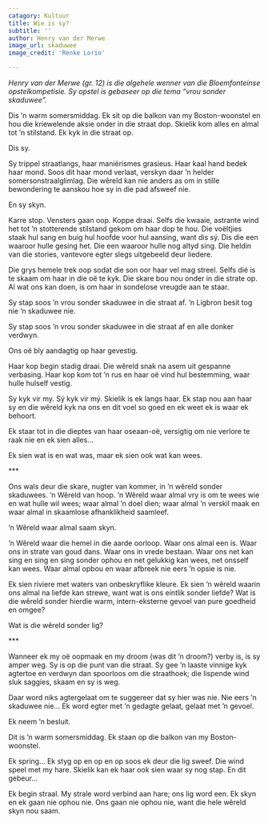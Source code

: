```yaml
---
catagory: Kultuur
title: Wie is sy?
subtitle: ''
author: Henry van der Merwe
image_url: skaduwee
image_credit: 'Renke Lorio'

---
```

_Henry van der Merwe (gr. 12) is die algehele wenner van die Bloemfonteinse opstelkompetisie. Sy opstel is gebaseer op die tema “vrou sonder skaduwee”._

Dis ’n warm somersmiddag. Ek sit op die balkon van my Boston-woonstel en hou die kriewelende aksie onder in die straat dop. Skielik kom alles en almal tot ’n stilstand. Ek kyk in die straat op.

Dis sy.

Sy trippel straatlangs, haar maniërismes grasieus. Haar kaal hand bedek haar mond. Soos dit haar mond verlaat, verskyn daar ’n helder somersonstraalglimlag. Die wêreld kan nie anders as om in stille bewondering te aanskou hoe sy in die pad afsweef nie.

En sy skyn.

Karre stop. Vensters gaan oop. Koppe draai. Selfs die kwaaie, astrante wind het tot ’n stotterende stilstand gekom om haar dop te hou. Die voëltjies staak hul sang en buig hul hoofde voor hul aansing, want dis sý. Dis die een waaroor hulle gesing het. Die een waaroor hulle nog altyd sing. Die heldin van die stories, vantevore egter slegs uitgebeeld deur liedere.

Die grys hemele trek oop sodat die son oor haar vel mag streel. Selfs dié is te skaam om haar in die oë te kyk. Die skare bou nou onder in die strate op. Al wat ons kan doen, is om haar in sondelose vreugde aan te staar.

Sy stap soos ’n vrou sonder skaduwee in die straat af. ’n Ligbron besit tog nie ’n skaduwee nie.

Sy stap soos ’n vrou sonder skaduwee in die straat af en alle donker verdwyn.

Ons oë bly aandagtig op haar gevestig.

Haar kop begin stadig draai. Die wêreld snak na asem uit gespanne verbasing. Haar kop kom tot ’n rus en haar oë vind hul bestemming, waar hulle hulself vestig.

Sy kyk vir my. Sý kyk vir mý. Skielik is ek langs haar. Ek stap nou aan haar sy en die wêreld kyk na ons en dit voel so goed en ek weet ek is waar ek behoort.

Ek staar tot in die dieptes van haar oseaan-oë, versigtig om nie verlore te raak nie en ek sien alles…

Ek sien wat is en wat was, maar ek sien ook wat kan wees.

\***

Ons wals deur die skare, nugter van kommer, in ’n wêreld sonder skaduwees. ’n Wêreld van hoop. ’n Wêreld waar almal vry is om te wees wie en wat hulle wil wees; waar almal ’n doel dien; waar almal ’n verskil maak en waar almal in skaamlose afhanklikheid saamleef.

’n Wêreld waar almal saam skyn.

’n Wêreld waar die hemel in die aarde oorloop. Waar ons almal een is. Waar ons in strate van goud dans. Waar ons in vrede bestaan. Waar ons net kan sing en sing en sing sonder ophou en net gelukkig kan wees, net onsself kan wees. Waar almal opbou en waar afbreek nie eers ’n opsie is nie.

Ek sien riviere met waters van onbeskryflike kleure. Ek sien ’n wêreld waarin ons almal na liefde kan strewe, want wat is ons eintlik sonder liefde? Wat is die wêreld sonder hierdie warm, intern-eksterne gevoel van pure goedheid en omgee?

Wat is die wêreld sonder lig?

\***

Wanneer ek my oë oopmaak en my droom (was dit ’n droom?) verby is, is sy amper weg. Sy is op die punt van die straat. Sy gee ’n laaste vinnige kyk agtertoe en verdwyn dan spoorloos om die straathoek; die lispende wind sluk saggies, skaam en sy is weg.

Daar word niks agtergelaat om te suggereer dat sy hier was nie. Nie eers ’n skaduwee nie… Ek word egter met ’n gedagte gelaat, gelaat met ’n gevoel.

Ek neem ’n besluit.

Dit is ’n warm somersmiddag. Ek staan op die balkon van my Boston-woonstel.

Ek spring… Ek styg op en op en op soos ek deur die lig sweef. Die wind speel met my hare. Skielik kan ek haar ook sien waar sy nog stap. En dit gebeur…

Ek begin straal. My strale word verbind aan hare; ons lig word een. Ek skyn en ek gaan nie ophou nie. Ons gaan nie ophou nie, want die hele wêreld skyn nou saam.